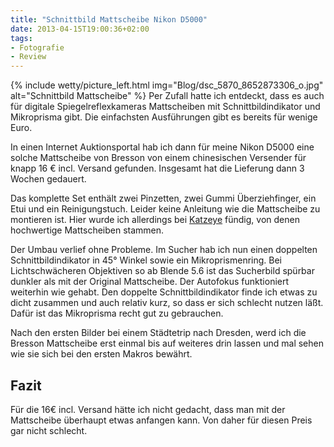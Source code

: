 ```yaml
---
title: "Schnittbild Mattscheibe Nikon D5000"
date: 2013-04-15T19:00:36+02:00
tags: 
- Fotografie
- Review
---
```


{% include wetty/picture_left.html img="Blog/dsc_5870_8652873306_o.jpg" alt="Schnittbild Mattscheibe" %}
Per Zufall hatte ich entdeckt, dass es auch für digitale Spiegelreflexkameras Mattscheiben mit Schnittbildindikator und Mikroprisma gibt. Die einfachsten Ausführungen gibt es bereits für wenige Euro.

In einen Internet Auktionsportal hab ich dann für meine Nikon D5000 eine solche Mattscheibe von Bresson von einem chinesischen Versender für knapp 16 € incl. Versand gefunden. Insgesamt hat die Lieferung dann 3 Wochen gedauert.

<!-- more -->

Das komplette Set enthält zwei Pinzetten, zwei Gummi Überziehfinger, ein Etui und ein Reinigungstuch. Leider keine Anleitung wie die Mattscheibe zu montieren ist. Hier wurde ich allerdings bei [Katzeye](http://www.katzeyeoptics.com/) fündig, von denen hochwertige Mattscheiben stammen.

Der Umbau verlief ohne Probleme. Im Sucher hab ich nun einen doppelten Schnittbildindikator in 45° Winkel sowie ein Mikroprismenring. Bei Lichtschwächeren Objektiven so ab Blende 5.6 ist das Sucherbild spürbar dunkler als mit der Original Mattscheibe. Der Autofokus funktioniert weiterhin wie gehabt. Den doppelte Schnittbildindikator finde ich etwas zu dicht zusammen und auch relativ kurz, so dass er sich schlecht nutzen läßt. Dafür ist das Mikroprisma recht gut zu gebrauchen.

Nach den ersten Bilder bei einem Städtetrip nach Dresden, werd ich die Bresson Mattscheibe erst einmal bis auf weiteres drin lassen und mal sehen wie sie sich bei den ersten Makros bewährt.

## Fazit
Für die 16€ incl. Versand hätte ich nicht gedacht, dass man mit der Mattscheibe überhaupt etwas anfangen kann. Von daher für diesen Preis gar nicht schlecht.  